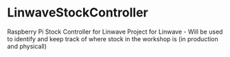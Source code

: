 # LinwaveStockController
Raspberry Pi Stock Controller for Linwave
Project for Linwave - Will be used to identify and keep track of where stock in the workshop is (in production and physicall)
